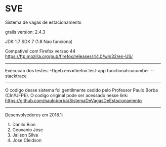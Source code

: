 # SVE
Sistema de vagas de estacionamento

grails version: 2.4.3

JDK 1.7 SDK 7 (1.8 Nao funciona)

Compativel com Firefox versao 44
https://ftp.mozilla.org/pub/firefox/releases/44.0/win32/en-US/

-------------------------------------------------------------------------------------------------------------------

Execucao dos testes:
-Dgeb.env=firefox test-app functional:cucumber --stacktrace

-------------------------------------------------------------------------------------------------------------------

O codigo desse sistema foi gentilmente cedido pelo Professor Paulo Borba (CIn/UFPE). O codigo original pode ser acessado nesse link:
https://github.com/pauloborba/SistemaDeVagasDeEstacionamento

-------------------------------------------------------------------------------------------------------------------

Desenvolvedores em 2018.1:

1. Danilo Bion
2. Geovanio Jose
3. Jailson Silva
4. Jose Cleidson 
